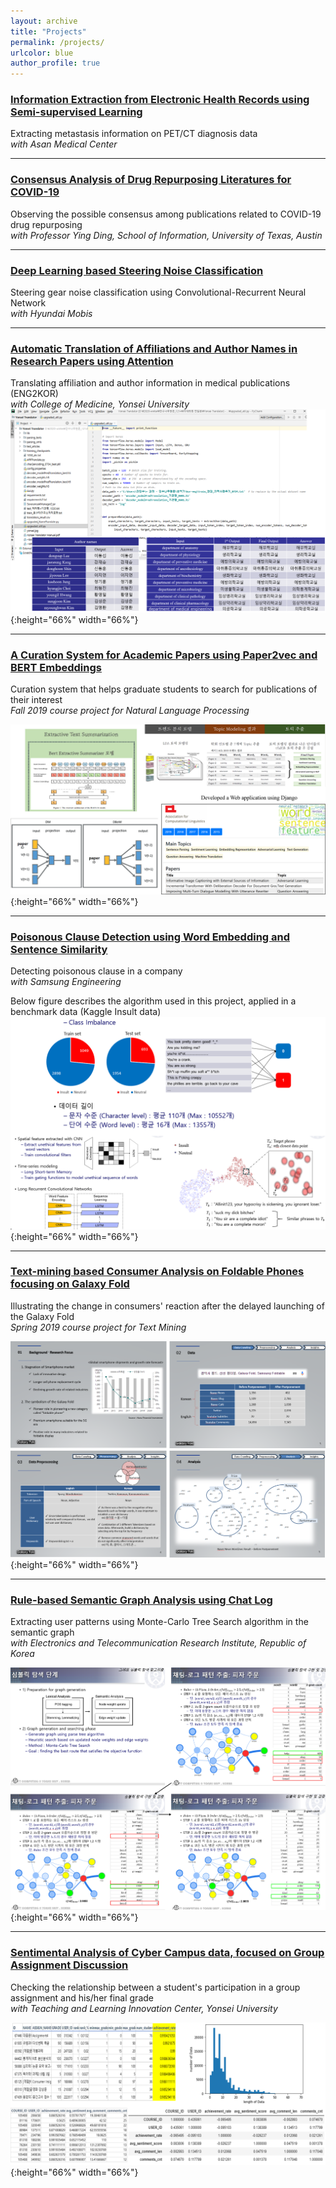 ```yaml
---
layout: archive
title: "Projects"
permalink: /projects/
urlcolor: blue
author_profile: true
---
```


### [Information Extraction from Electronic Health Records using Semi-supervised Learning](https://namupark.github.io/projects/1/)

Extracting metastasis information on PET/CT diagnosis data  
*with Asan Medical Center*

------

### [Consensus Analysis of Drug Repurposing Literatures for COVID-19](https://namupark.github.io/projects/2/)

Observing the possible consensus among publications related to COVID-19 drug repurposing  
*with Professor Ying Ding, School of Information, University of Texas, Austin*

------

### [Deep Learning based Steering Noise Classification](https://namupark.github.io/projects/3/)

Steering gear noise classification using Convolutional-Recurrent Neural Network  
*with Hyundai Mobis*

------

### [Automatic Translation of Affiliations and Author Names in Research Papers using Attention](https://namupark.github.io/projects/4/)

Translating affiliation and author information in medical publications (ENG2KOR)  
*with College of Medicine, Yonsei University*  
![](./translator.png){:height="66%" width="66%"}

------

### [A Curation System for Academic Papers using Paper2vec and BERT Embeddings](https://namupark.github.io/projects/5/)

Curation system that helps graduate students to search for publications of their interest  
*Fall 2019 course project for Natural Language Processing*  

![](./django_web.png){:height="66%" width="66%"}

------

### [Poisonous Clause Detection using Word Embedding and Sentence Similarity](https://namupark.github.io/projects/6/)

Detecting poisonous clause in a company  
*with Samsung Engineering*  

Below figure describes the algorithm used in this project, applied in a benchmark data (Kaggle Insult data)  
![](./clause.png){:height="66%" width="66%"}

------

### [Text-mining based Consumer Analysis on Foldable Phones focusing on Galaxy Fold](https://namupark.github.io/projects/7/)

Illustrating the change in consumers' reaction after the delayed launching of the Galaxy Fold  
*Spring 2019 course project for Text Mining* 

![](./galaxy_fold.png){:height="66%" width="66%"}

------

### [Rule-based Semantic Graph Analysis using Chat Log](https://namupark.github.io/projects/8/)

Extracting user patterns using Monte-Carlo Tree Search algorithm in the semantic graph  
*with Electronics and Telecommunication Research Institute, Republic of Korea*

![](./etri.png){:height="66%" width="66%"}

------

### [Sentimental Analysis of Cyber Campus data, focused on Group Assignment Discussion](https://namupark.github.io/projects/10/)

Checking the relationship between a student's participation in a group assignment and his/her final grade  
*with Teaching and Learning Innovation Center, Yonsei University*   


![](./cyber_campus.png){:height="66%" width="66%"}